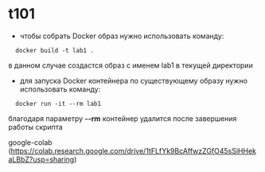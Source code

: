 # t101
* чтобы собрать Docker образ нужно использовать команду:
```
  docker build -t lab1 .
```
в данном случае создастся образ с именем lab1 в текущей директории
* для запуска Docker контейнера по существующему образу нужно использовать команду:
```
  docker run -it --rm lab1
```
благодаря параметру **--rm** контейнер удалится после завершения работы скрипта

google-colab (https://colab.research.google.com/drive/1tFLfYk9BcAffwzZGfO45sSiHHekaLBbZ?usp=sharing)
